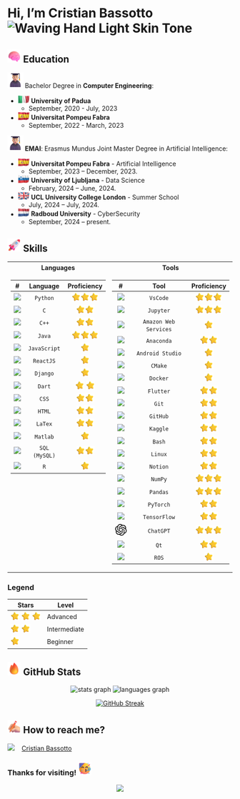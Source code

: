 # Hi, I’m Cristian Bassotto <img src="https://raw.githubusercontent.com/Tarikul-Islam-Anik/Animated-Fluent-Emojis/master/Emojis/Hand%20gestures/Waving%20Hand%20Light%20Skin%20Tone.png" alt="Waving Hand Light Skin Tone" height="50" /> 


## <img src="animations/brain.png" width="30"> Education

<img src="animations/student.png" width="35"> Bachelor Degree in **Computer Engineering**:
  - <img src="animations/italy.gif" width="25" /> **University of Padua**
    - September, 2020 - July, 2023
  - <img src="animations/spain.gif" width="25" /> **Universitat Pompeu Fabra**
    - September, 2022 - March, 2023
   
    
<img src="animations/student.png" width="35"> **EMAI**: Erasmus Mundus Joint Master Degree in Artificial Intelligence:
  - <img src="animations/spain.gif" width="25" /> **Universitat Pompeu Fabra** - Artificial Intelligence
    - September, 2023 – December, 2023.
  - <img src="animations/slovenia.gif" width="25" /> **University of Ljubljana** - Data Science
    - February, 2024 – June, 2024.
  - <img src="animations/uk.gif" width="25" /> **UCL University College London** - Summer School
    - July, 2024 – July, 2024.
  - <img src="animations/netherlands.gif" width="25" /> **Radboud University** - CyberSecurity
    - September, 2024 – present.
   
      
## <img src="animations/rocket.png" width="30"/>  Skills

<table>
<tr><th> Languages </th><th>Tools</th></tr>
<tr>
  <td valign="top">

| **#** | **Language** | **Proficiency** |
| :--------: | :-------: | :-----: |
| <a href="https://www.python.org/"><img src="https://cdn.jsdelivr.net/gh/devicons/devicon@latest/icons/python/python-original.svg" width="30"/> </a> | `Python`| <img src="animations/star.png" width="20"/><img src="animations/star.png" width="20"/><img src="animations/star.png" width="20"/> |
| <a href="https://en.wikipedia.org/wiki/C_(programming_language)"> <img src="https://cdn.jsdelivr.net/gh/devicons/devicon@latest/icons/c/c-original.svg" width="30"/></a> | `C` | <img src="animations/star.png" width="20"/><img src="animations/star.png" width="20"/> |
| <a href="https://en.wikipedia.org/wiki/C%2B%2B"><img src="https://cdn.jsdelivr.net/gh/devicons/devicon@latest/icons/cplusplus/cplusplus-original.svg" width="30"/></a> | `C++` | <img src="animations/star.png" width="20"/><img src="animations/star.png" width="20"/> |
|<a href="https://www.java.com/"><img src="https://cdn.jsdelivr.net/gh/devicons/devicon@latest/icons/java/java-original.svg" width="30"/></a> | `Java` | <img src="animations/star.png" width="20"/><img src="animations/star.png" width="20"/><img src="animations/star.png" width="20"/> |
|<a href="https://www.javascript.com/"><img src="https://cdn.jsdelivr.net/gh/devicons/devicon@latest/icons/javascript/javascript-original.svg" width="30"/></a>|`JavaScript` | <img src="animations/star.png" width="20"/> |
|<a href="https://reactjs.org/"><img src="https://cdn.jsdelivr.net/gh/devicons/devicon@latest/icons/react/react-original.svg" width="30"/></a> | `ReactJS` | <img src="animations/star.png" width="20"/> |
|<a href="https://www.djangoproject.com/"><img src="https://cdn.jsdelivr.net/gh/devicons/devicon@latest/icons/django/django-plain.svg" width="30"/></a>|`Django`| <img src="animations/star.png" width="20"/>|
|<a href="https://dart.dev/"><img src="https://cdn.jsdelivr.net/gh/devicons/devicon@latest/icons/dart/dart-original.svg" width="30"/></a>|`Dart`| <img src="animations/star.png" width="20"/> <img src="animations/star.png" width="20"/> |
|<a href="https://en.wikipedia.org/wiki/CSS"> <img src="https://cdn.jsdelivr.net/gh/devicons/devicon@latest/icons/css3/css3-original.svg" width="30"/> </a> | `CSS` | <img src="animations/star.png" width="20"/><img src="animations/star.png" width="20"/> |
|<a href="https://en.wikipedia.org/wiki/HTML"> <img src="https://cdn.jsdelivr.net/gh/devicons/devicon@latest/icons/html5/html5-original.svg" width="30"/></a> | `HTML` | <img src="animations/star.png" width="20"/><img src="animations/star.png" width="20"/> |
|<a href="https://www.latex-project.org/"> <img src="https://cdn.jsdelivr.net/gh/devicons/devicon@latest/icons/latex/latex-original.svg" width="30"/> </a> | `LaTex` | <img src="animations/star.png" width="20"/><img src="animations/star.png" width="20"/> |
|<a href="https://it.mathworks.com/products/matlab.html"> <img src="https://cdn.jsdelivr.net/gh/devicons/devicon@latest/icons/matlab/matlab-original.svg" width="30"/></a> | `Matlab` | <img src="animations/star.png" width="20"/> |
|<a href="https://www.mysql.com/"> <img src="https://cdn.jsdelivr.net/gh/devicons/devicon@latest/icons/mysql/mysql-original.svg" width="30"/></a> | `SQL (MySQL)` | <img src="animations/star.png" width="20"/><img src="animations/star.png" width="20"/> |
|<a href="https://www.r-project.org/"> <img src="https://cdn.jsdelivr.net/gh/devicons/devicon@latest/icons/r/r-original.svg" width="30"/></a> | `R` | <img src="animations/star.png" width="20"/> |

</td>
<td valign="top">

| **#** | **Tool** | **Proficiency** |
| :--------: | :-------: | :-----: |
|<a href="https://code.visualstudio.com/"> <img src="https://cdn.jsdelivr.net/gh/devicons/devicon@latest/icons/vscode/vscode-original.svg" width="30"/> </a> | `VsCode` | <img src="animations/star.png" width="20"/><img src="animations/star.png" width="20"/><img src="animations/star.png" width="20"/>|
|<a href="https://jupyter.org/"> <img src="https://cdn.jsdelivr.net/gh/devicons/devicon@latest/icons/jupyter/jupyter-original-wordmark.svg" width="30"/> </a> | `Jupyter` | <img src="animations/star.png" width="20"/><img src="animations/star.png" width="20"/><img src="animations/star.png" width="20"/>|
|<a href="https://aws.amazon.com/"> <img src="https://cdn.jsdelivr.net/gh/devicons/devicon@latest/icons/amazonwebservices/amazonwebservices-original-wordmark.svg" width="30"/> </a> | `Amazon Web Services` | <img src="animations/star.png" width="20"/> |
|<a href="https://www.anaconda.com/"> <img src="https://cdn.jsdelivr.net/gh/devicons/devicon@latest/icons/anaconda/anaconda-original.svg" width="30"/> </a> | `Anaconda` | <img src="animations/star.png" width="20"/><img src="animations/star.png" width="20"/> |
|<a href="https://developer.android.com/studio"> <img src="https://cdn.jsdelivr.net/gh/devicons/devicon@latest/icons/androidstudio/androidstudio-original.svg" width="30"/> </a> | `Android Studio` | <img src="animations/star.png" width="20"/> |
|<a href="https://cmake.org/"> <img src="https://cdn.jsdelivr.net/gh/devicons/devicon@latest/icons/cmake/cmake-original.svg" width="30"/> </a> | `CMake` | <img src="animations/star.png" width="20"/>|
|<a href="https://www.docker.com/"> <img src="https://cdn.jsdelivr.net/gh/devicons/devicon@latest/icons/docker/docker-original.svg" width="30"/> </a> | `Docker` | <img src="animations/star.png" width="20"/>|
|<a href="https://flutter.dev/"><img src="https://cdn.jsdelivr.net/gh/devicons/devicon@latest/icons/flutter/flutter-original.svg" width="30"/> </a> | `Flutter` | <img src="animations/star.png" width="20"/><img src="animations/star.png" width="20"/>|
|<a href="https://git-scm.com/"> <img src="https://cdn.jsdelivr.net/gh/devicons/devicon@latest/icons/git/git-original.svg" width="30"/> </a> | `Git` | <img src="animations/star.png" width="20"/><img src="animations/star.png" width="20"/>|
|<a href="https://github.com/"> <img src="https://cdn.jsdelivr.net/gh/devicons/devicon@latest/icons/github/github-original.svg" width="30"/></a> | `GitHub` | <img src="animations/star.png" width="20"/><img src="animations/star.png" width="20"/> |
|<a href="https://www.kaggle.com/"> <img src="https://cdn.jsdelivr.net/gh/devicons/devicon@latest/icons/kaggle/kaggle-original.svg" width="30"/> </a> | `Kaggle` | <img src="animations/star.png" width="20"/><img src="animations/star.png" width="20"/>|
|<a href="https://en.wikipedia.org/wiki/Bash_(Unix_shell)"> <img src="https://cdn.jsdelivr.net/gh/devicons/devicon@latest/icons/bash/bash-original.svg" width="30"/> </a> | `Bash` | <img src="animations/star.png" width="20"/><img src="animations/star.png" width="20"/>|
|<a href="https://www.linux.org/"> <img src="https://cdn.jsdelivr.net/gh/devicons/devicon@latest/icons/linux/linux-original.svg" width="30"/> </a> | `Linux` | <img src="animations/star.png" width="20"/><img src="animations/star.png" width="20"/>|
|<a href="https://www.notion.so/"> <img src="https://cdn.jsdelivr.net/gh/devicons/devicon@latest/icons/notion/notion-original.svg" width="30"/></a> | `Notion` | <img src="animations/star.png" width="20"/><img src="animations/star.png" width="20"/>|
|<a href="https://numpy.org/"> <img src="https://cdn.jsdelivr.net/gh/devicons/devicon@latest/icons/numpy/numpy-original.svg" width="30"/> </a> | `NumPy` | <img src="animations/star.png" width="20"/><img src="animations/star.png" width="20"/><img src="animations/star.png" width="20"/>|
|<a href="https://pandas.pydata.org/"> <img src="https://cdn.jsdelivr.net/gh/devicons/devicon@latest/icons/pandas/pandas-original.svg" width="30"/> </a> | `Pandas` | <img src="animations/star.png" width="20"/><img src="animations/star.png" width="20"/><img src="animations/star.png" width="20"/>|
|<a href="https://pytorch.org/"> <img src="https://cdn.jsdelivr.net/gh/devicons/devicon@latest/icons/pytorch/pytorch-original.svg" width="30"/></a> | `PyTorch` | <img src="animations/star.png" width="20"/><img src="animations/star.png" width="20"/>|
|<a href="https://www.tensorflow.org/"> <img src="https://cdn.jsdelivr.net/gh/devicons/devicon@latest/icons/tensorflow/tensorflow-original.svg" width="30"/></a> | `TensorFlow` | <img src="animations/star.png" width="20"/><img src="animations/star.png" width="20"/>|
|<a href="https://chatgpt.com/"> <img src="icons/chat-gpt.png" width="30"/></a> | `ChatGPT` | <img src="animations/star.png" width="20"/><img src="animations/star.png" width="20"/><img src="animations/star.png" width="20"/>|
|<a href="https://www.qt.io/"> <img src="https://cdn.jsdelivr.net/gh/devicons/devicon@latest/icons/qt/qt-original.svg" width="30"/></a> | `Qt` | <img src="animations/star.png" width="20"/><img src="animations/star.png" width="20"/>|
|<a href="https://www.ros.org/"> <img src="https://cdn.jsdelivr.net/gh/devicons/devicon@latest/icons/ros/ros-original.svg" width="30"/></a> | `ROS` | <img src="animations/star.png" width="20"/> |
</td>
</tr> 
</table>

### Legend

| Stars                                                      | Level  |
|------------------------------------------------------------|--------------|
| <img src="animations/star.png" width="20"/> <img src="animations/star.png" width="20"/> <img src="animations/star.png" width="20"/> | Advanced  |
| <img src="animations/star.png" width="20"/> <img src="animations/star.png" width="20"/> | Intermediate |
| <img src="animations/star.png" width="20"/>              | Beginner  |


## <img src="animations/fire.png" width="30" /> GitHub Stats

<div align="center">
  <img src="https://github-readme-stats.vercel.app/api?username=cristianbass01&hide_title=false&hide_rank=false&show_icons=true&include_all_commits=true&count_private=true&disable_animations=false&theme=blue-green&locale=en&hide_border=false" height="150" alt="stats graph"  />
  <img src="https://github-readme-stats.vercel.app/api/top-langs?username=cristianbass01&locale=en&hide_title=false&layout=compact&card_width=320&langs_count=6&theme=blue-green&hide_border=false&hide=jupyter%20%notebook,tex" height="150" alt="languages graph"  />

  <div style="margin-top: 10px;">
    
   [![GitHub Streak](http://github-readme-streak-stats.herokuapp.com?user=cristianbass01&theme=dark&background=000000)](https://git.io/streak-stats)
 
  </div>
</div>

## <img src="animations/writing_hand.png" width="30" /> How to reach me?  

<div align-items="center">
  <img src="https://cdn.jsdelivr.net/gh/devicons/devicon@latest/icons/linkedin/linkedin-original.svg" width="25" />&nbsp;&nbsp;&nbsp;
  <a href="https://it.linkedin.com/in/cristian-bassotto-2a620122b"> Cristian Bassotto </a>
</div>

### Thanks for visiting! <img src="animations/party.png" width="30" />

<p align="center">
     <img src="https://capsule-render.vercel.app/api?type=waving&color=gradient&height=100&section=footer"/>
</p>
